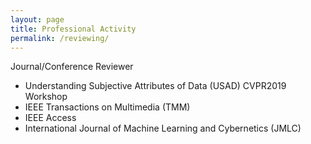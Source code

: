 ```yaml
---
layout: page
title: Professional Activity
permalink: /reviewing/
---
```


Journal/Conference Reviewer


- Understanding Subjective Attributes of Data (USAD) CVPR2019 Workshop
- IEEE Transactions on Multimedia (TMM)
- IEEE Access
- International Journal of Machine Learning and Cybernetics (JMLC)

<!--- This is the base Jekyll theme. You can find out more info about customizing your Jekyll theme, as well as basic Jekyll usage documentation at [jekyllrb.com](https://jekyllrb.com/)

You can find the source code for Minima at GitHub:
[jekyll][jekyll-organization] /
[minima](https://github.com/jekyll/minima)

You can find the source code for Jekyll at GitHub:
[jekyll][jekyll-organization] /
[jekyll](https://github.com/jekyll/jekyll)


[jekyll-organization]: https://github.com/jekyll -->
